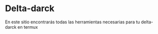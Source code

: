 # Delta-darck
En este sitio encontrarás todas las herramientas necesarias para tu delta-darck en termux
